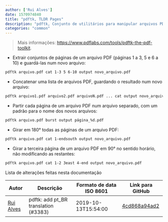 ```yaml
---
author: ['Rui Alves']
date: 1570974840
title: "pdftk, TLDR Pages"
description: "pdftk, Conjunto de utilitários para manipular arquivos PDF."
categories: "common"
---
```

> Mais informações: <https://www.pdflabs.com/tools/pdftk-the-pdf-toolkit>.

- Extrair conjuntos de páginas de um arquivo PDF (páginas 1 a 3, 5 e 6 a 10) e guardá-las num novo arquivo:

```bash
pdftk arquivo.pdf cat 1-3 5 6-10 output novo_arquivo.pdf
```

- Concatenar uma lista de arquivos PDF, guardando o resultado num novo arquivo:

```bash
pdftk arquivo1.pdf arquivo2.pdf arquivoN.pdf ... cat output novo_arquivo.pdf
```

- Partir cada página de um arquivo PDF num arquivo separado, com um padrão para o nome dos novos arquivos:

```bash
pdftk arquivo.pdf burst output página_%d.pdf
```

- Girar em 180° todas as páginas de um arquivo PDF:

```bash
pdftk arquivo.pdf cat 1-endsouth output novo_arquivo.pdf
```

- Girar a terceira página de um arquivo PDF em 90° no sentido horário, não modificando as restantes:

```bash
pdftk arquivo.pdf cat 1-2 3east 4-end output novo_arquivo.pdf
```
Lista de alterações feitas nesta documentação


Autor | Descrição | Formato de data ISO 8601 | Link para GitHub
------|-----|-----|-----
[Rui Alves](mailto:up201606746@fe.up.pt) | pdftk: add pt_BR translation (#3383) | 2019-10-13T15:54:00 | [4cd868a94ad2](https://github.com/tldr-pages/tldr/commit/4cd868a94ad2a99316a52c423fceed9a447b2e9a)


